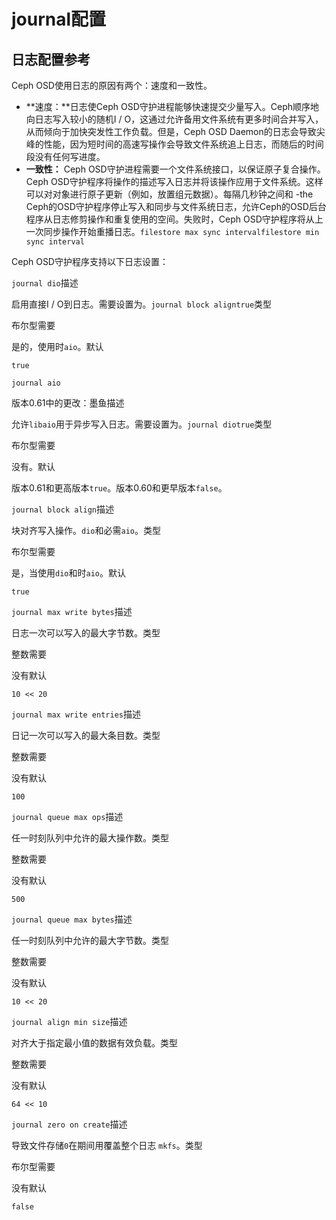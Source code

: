 # journal配置

## 日志配置参考

Ceph OSD使用日志的原因有两个：速度和一致性。

* **速度：**日志使Ceph OSD守护进程能够快速提交少量写入。Ceph顺序地向日志写入较小的随机I / O，这通过允许备用文件系统有更多时间合并写入，从而倾向于加快突发性工作负载。但是，Ceph OSD Daemon的日志会导致尖峰的性能，因为短时间的高速写操作会导致文件系统追上日志，而随后的时间段没有任何写进度。
* **一致性：** Ceph OSD守护进程需要一个文件系统接口，以保证原子复合操作。Ceph OSD守护程序将操作的描述写入日志并将该操作应用于文件系统。这样可以对对象进行原子更新（例如，放置组元数据）。每隔几秒钟之间和 -the Ceph的OSD守护程序停止写入和同步与文件系统日志，允许Ceph的OSD后台程序从日志修剪操作和重复使用的空间。失败时，Ceph OSD守护程序将从上一次同步操作开始重播日志。`filestore max sync intervalfilestore min sync interval`

Ceph OSD守护程序支持以下日志设置：

`journal dio`描述

启用直接I / O到日志。需要设置为。`journal block aligntrue`类型

布尔型需要

是的，使用时`aio`。默认

`true`

`journal aio`

版本0.61中的更改​​：墨鱼描述

允许`libaio`用于异步写入日志。需要设置为。`journal diotrue`类型

布尔型需要

没有。默认

版本0.61和更高版本`true`。版本0.60和更早版本`false`。

`journal block align`描述

块对齐写入操作。`dio`和必需`aio`。类型

布尔型需要

是，当使用`dio`和时`aio`。默认

`true`

`journal max write bytes`描述

日志一次可以写入的最大字节数。类型

整数需要

没有默认

`10 << 20`

`journal max write entries`描述

日记一次可以写入的最大条目数。类型

整数需要

没有默认

`100`

`journal queue max ops`描述

任一时刻队列中允许的最大操作数。类型

整数需要

没有默认

`500`

`journal queue max bytes`描述

任一时刻队列中允许的最大字节数。类型

整数需要

没有默认

`10 << 20`

`journal align min size`描述

对齐大于指定最小值的数据有效负载。类型

整数需要

没有默认

`64 << 10`

`journal zero on create`描述

导致文件存储`0`在期间用覆盖整个日志 `mkfs`。类型

布尔型需要

没有默认

`false`

